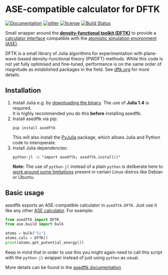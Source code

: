 # ASE-compatible calculator for DFTK
[![Documentation](https://img.shields.io/badge/doc-latest-blue.svg)](https://github.com/mfherbst/asedftk/blob/master/docs/asedftk.md)
[![gitter](https://badges.gitter.im/DFTK-jl/community.svg)](https://gitter.im/DFTK-jl/community)
[![license](https://img.shields.io/github/license/mfherbst/asedftk.svg?maxAge=2592000)](https://github.com/mfherbst/asedftk/blob/master/LICENSE)
[![Build Status](https://api.travis-ci.com/mfherbst/asedftk.svg?branch=master)](https://travis-ci.com/mfherbst/asedftk)

Small wrapper around the
[**density-functional toolkit (DFTK)**](https://dftk.org)
to provide a
[calculator interface](https://wiki.fysik.dtu.dk/ase/ase/calculators/calculators.html)
compatible with the
[atomistic simulation environment (ASE)](https://wiki.fysik.dtu.dk/ase/index.html).

DFTK is a small library of Julia algorithms
for experimentation with plane-wave-based
density-functional theory (PWDFT) methods.
While this code is not yet fully optimised and fine-tuned,
performance is on the same order of magnitude as established packages
in the field. See [dftk.org](https://dftk.org) for more details.

## Installation
1. Install Julia e.g. by [downloading the binary](https://julialang.org/downloads).
   The use of **Julia 1.4** is required.  
   It is highly recommended you do this **before** installing asedftk.
2. Install asedftk via pip:
   ```
   pip install asedftk
   ```
   This will also install the [PyJulia](https://pypi.org/project/julia/) package,
   which allows Julia and Python code to interoperate.
3. Install Julia dependencies:
   ```
   python-jl -c "import asedftk; asedftk.install()"
   ```
   **Note:** The use of `python-jl` instead of a plain `python`
   is deliberate here
   to [work around some limitations](https://pyjulia.readthedocs.io/en/stable/troubleshooting.html#your-python-interpreter-is-statically-linked-to-libpython)
   present in certain Linux distros like Debian or Ubuntu.

## Basic usage
asedftk exports an ASE-compatible calculator in `asedftk.DFTK`.
Just use it like any other
[ASE calculator](https://wiki.fysik.dtu.dk/ase/ase/calculators/calculators.html).
For example:
```python
from asedftk import DFTK
from ase.build import bulk

atoms = bulk("Si")
atoms.calc = DFTK()
print(atoms.get_potential_energy())
```
Keep in mind that in order to use this you might again need
to call this script with the `python-jl` wrapper
instead of just using `python` as usual.

More details can be found in the [asedftk documentation](https://github.com/mfherbst/asedftk/blob/master/docs/asedftk.md)
